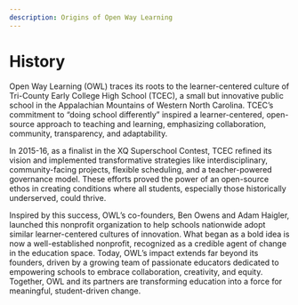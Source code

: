 ```yaml
---
description: Origins of Open Way Learning
---
```


# History

Open Way Learning (OWL) traces its roots to the learner-centered culture of Tri-County Early College High School (TCEC), a small but innovative public school in the Appalachian Mountains of Western North Carolina. TCEC’s commitment to “doing school differently” inspired a learner-centered, open-source approach to teaching and learning, emphasizing collaboration, community, transparency, and adaptability.

In 2015-16, as a finalist in the XQ Superschool Contest, TCEC refined its vision and implemented transformative strategies like interdisciplinary, community-facing projects, flexible scheduling, and a teacher-powered governance model. These efforts proved the power of an open-source ethos in creating conditions where all students, especially those historically underserved, could thrive.

Inspired by this success, OWL’s co-founders, Ben Owens and Adam Haigler, launched this nonprofit organization to help schools nationwide adopt similar learner-centered cultures of innovation. What began as a bold idea is now a well-established nonprofit, recognized as a credible agent of change in the education space. Today, OWL’s impact extends far beyond its founders, driven by a growing team of passionate educators dedicated to empowering schools to embrace collaboration, creativity, and equity. Together, OWL and its partners are transforming education into a force for meaningful, student-driven change.
